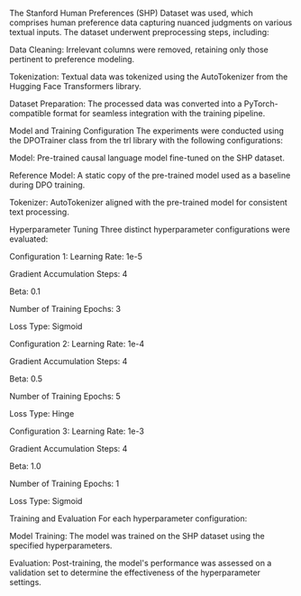 The Stanford Human Preferences (SHP) Dataset was used, which comprises human preference data capturing nuanced judgments on various textual inputs. The dataset underwent preprocessing steps, including:

Data Cleaning: Irrelevant columns were removed, retaining only those pertinent to preference modeling.

Tokenization: Textual data was tokenized using the AutoTokenizer from the Hugging Face Transformers library.

Dataset Preparation: The processed data was converted into a PyTorch-compatible format for seamless integration with the training pipeline.

Model and Training Configuration
The experiments were conducted using the DPOTrainer class from the trl library with the following configurations:

Model: Pre-trained causal language model fine-tuned on the SHP dataset.

Reference Model: A static copy of the pre-trained model used as a baseline during DPO training.

Tokenizer: AutoTokenizer aligned with the pre-trained model for consistent text processing.

Hyperparameter Tuning
Three distinct hyperparameter configurations were evaluated:

Configuration 1:
Learning Rate: 1e-5

Gradient Accumulation Steps: 4

Beta: 0.1

Number of Training Epochs: 3

Loss Type: Sigmoid

Configuration 2:
Learning Rate: 1e-4

Gradient Accumulation Steps: 4

Beta: 0.5

Number of Training Epochs: 5

Loss Type: Hinge

Configuration 3:
Learning Rate: 1e-3

Gradient Accumulation Steps: 4

Beta: 1.0

Number of Training Epochs: 1

Loss Type: Sigmoid

Training and Evaluation
For each hyperparameter configuration:

Model Training: The model was trained on the SHP dataset using the specified hyperparameters.

Evaluation: Post-training, the model's performance was assessed on a validation set to determine the effectiveness of the hyperparameter settings.
